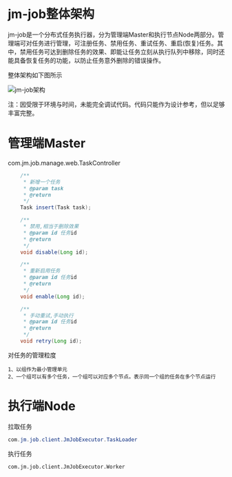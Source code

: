 # jm-job整体架构

jm-job是一个分布式任务执行器，分为管理端Master和执行节点Node两部分。管理端可对任务进行管理，可注册任务、禁用任务、重试任务、重启(恢复)任务。其中，禁用任务可达到删除任务的效果、即能让任务立刻从执行队列中移除，同时还能具备恢复任务的功能，以防止任务意外删除的错误操作。

整体架构如下图所示

![jm-job架构](/Users/caojm/jd/离职和简历/review/jm-job架构.png)

注：因受限于环境与时间，未能完全调试代码。代码只能作为设计参考，但以足够丰富完整。

# 管理端Master

com.jm.job.manage.web.TaskController

```java
    /**
     * 新增一个任务
     * @param task
     * @return
     */
    Task insert(Task task);

    /**
     * 禁用,相当于删除效果
     * @param id 任务id
     * @return
     */
    void disable(Long id);

    /**
     * 重新启用任务
     * @param id 任务id
     * @return
     */
    void enable(Long id);

    /**
     * 手动重试,手动执行
     * @param id 任务id
     * @return
     */
    void retry(Long id);
```

对任务的管理粒度

```
1、以组作为最小管理单元
2、一个组可以有多个任务，一个组可以对应多个节点。表示同一个组的任务在多个节点运行
```



# 执行端Node

拉取任务

```java
com.jm.job.client.JmJobExecutor.TaskLoader
```

执行任务

```
com.jm.job.client.JmJobExecutor.Worker
```

